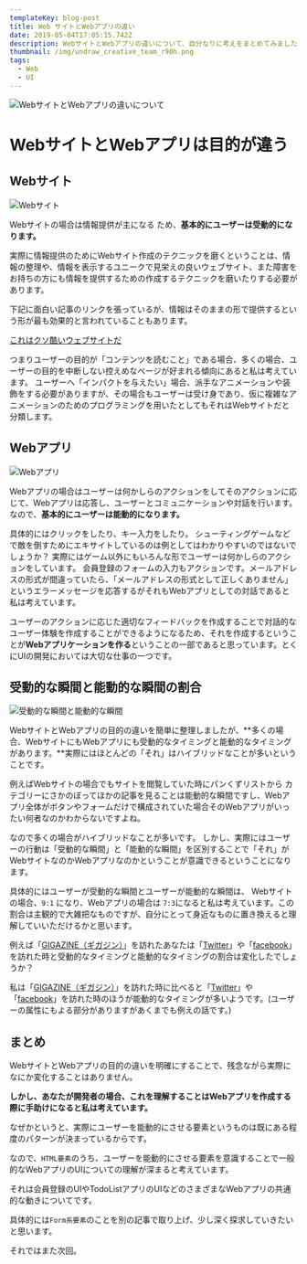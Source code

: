 ```yaml
---
templateKey: blog-post
title: Web サイトとWebアプリの違い
date: 2019-05-04T17:05:15.742Z
description: WebサイトとWebアプリの違いについて、自分なりに考えをまとめてみました。
thumbnail: /img/undraw_creative_team_r90h.png
tags:
  - Web
  - UI
---
```

![WebサイトとWebアプリの違いについて](/img/undraw_creative_team_r90h.png "WebサイトとWebアプリの違いについて")

# WebサイトとWebアプリは目的が違う

## Webサイト

![Webサイト](/img/undraw_mobile_app_0irr.png "Webサイト")

Webサイトの場合は情報提供が主になる
ため、**基本的にユーザーは受動的になります。**

実際に情報提供のためにWebサイト作成のテクニックを磨くということは、情報の整理や、情報を表示するユニークで見栄えの良いウェブサイト、また障害をお持ちの方にも情報を提供するための作成するテクニックを磨いたりする必要があります。

下記に面白い記事のリンクを張っているが、情報はそのままの形で提供するという形が最も効果的と言われていることもあります。

[これはクソ酷いウェブサイトだ
](http://toshimaru.net/motherfuckingwebsite/) 

つまりユーザーの目的が「コンテンツを読むこと」である場合、多くの場合、ユーザーの目的を中断しない控えめなページが好まれる傾向にあると私は考えています。
ユーザーへ「インパクトを与えたい」場合、派手なアニメーションや装飾をする必要がありますが、その場合もユーザーは受け身であり、仮に複雑なアニメーションのためのプログラミングを用いたとしてもそれはWebサイトだと分類します。

## Webアプリ

![Webアプリ](/img/undraw_post_online_dkuk.png "Webアプリ")

Webアプリの場合はユーザーは何かしらのアクションをしてそのアクションに応じて、Webアプリは応答し、ユーザーとコミュニケーションや対話を行います。なので、**基本的にユーザーは能動的になります。**

具体的にはクリックをしたり、キー入力をしたり。
シューティングゲームなどで敵を倒すためにエキサイトしているのは例としてはわかりやすいのではないでしょうか？
実際にはゲーム以外にもいろんな形でユーザーは何かしらのアクションをしています。
会員登録のフォームの入力もアクションです。メールアドレスの形式が間違っていたら、「メールアドレスの形式として正しくありません」というエラーメッセージを応答するがそれもWebアプリとしての対話であると私は考えています。

ユーザーのアクションに応じた適切なフィードバックを作成することで対話的なユーザー体験を作成することができるようになるため、それを作成するということが**Webアプリケーションを作る**ということの一部であると思っています。とくにUIの開発においては大切な仕事の一つです。

## 受動的な瞬間と能動的な瞬間の割合



![受動的な瞬間と能動的な瞬間](/img/undraw_decide_3iwx.png "受動的な瞬間と能動的な瞬間")



WebサイトとWebアプリの目的の違いを簡単に整理しましたが、**多くの場合、WebサイトにもWebアプリにも受動的なタイミングと能動的なタイミングがあります。**実際にはほとんどの「それ」はハイブリッドなことが多いということです。

例えばWebサイトの場合でもサイトを閲覧していた時にパンくずリストから
カテゴリーにさかのぼってほかの記事を見ることは能動的な瞬間ですし、Webアプリ全体がボタンやフォームだけで構成されていた場合そのWebアプリがいったい何者なのかわからないですよね。

なので多くの場合がハイブリッドなことが多いです。
しかし、実際にはユーザーの行動は「受動的な瞬間」と「能動的な瞬間」を区別することで「それ」がWebサイトなのかWebアプリなのかということが意識できるということになります。

具体的にはユーザーが受動的な瞬間とユーザーが能動的な瞬間は、
Webサイトの場合、`9:1` になり、Webアプリの場合は `7:3`になると私は考えています。この割合は主観的で大雑把なものですが、自分にとって身近なものに置き換えると理解していいただけるかと思います。

例えば「[GIGAZINE（ギガジン）](https://gigazine.net/)」を訪れたあなたは「[Twitter](http://twitter.com)」や「[facebook](https://facebook.com)」を訪れた時と受動的なタイミングと能動的なタイミングの割合は変化したでしょうか？

私は「[GIGAZINE（ギガジン）](https://gigazine.net/)」を訪れた時に比べると「[Twitter](http://twitter.com)」や「[facebook](https://facebook.com)」を訪れた時のほうが能動的なタイミングが多いようです。(ユーザーの属性にもよる部分がありますがあくまでも例えの話です。)

## まとめ

WebサイトとWebアプリの目的の違いを明確にすることで、残念ながら実際になにか変化することはありません。

**しかし、あなたが開発者の場合、これを理解することはWebアプリを作成する際に手助けになると私は考えています。**

なぜかというと、実際にユーザーを能動的にさせる要素というものは既にある程度のパターンが決まっているからです。

なので、`HTML要素`のうち、ユーザーを能動的にさせる要素を意識することで一般的なWebアプリのUIについての理解が深まると考えています。

それは会員登録のUIやTodoListアプリのUIなどのさまざまなWebアプリの共通的な動きについてです。

具体的には`Form系要素`のことを別の記事で取り上げ、少し深く探求していきたいと思います。


それではまた次回。

